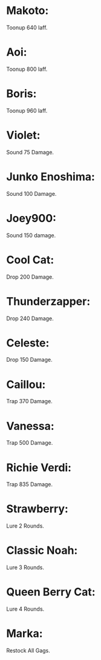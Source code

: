 # Makoto: 
Toonup 640 laff.
# Aoi: 
Toonup 800 laff.
# Boris: 
Toonup 960 laff.
# Violet: 
Sound 75 Damage.
# Junko Enoshima:
Sound 100 Damage.
# Joey900:
Sound 150 damage.
# Cool Cat: 
Drop 200 Damage.
# Thunderzapper: 
Drop 240 Damage.
# Celeste: 
Drop 150 Damage.
# Caillou: 
Trap 370 Damage.
# Vanessa: 
Trap 500 Damage.
# Richie Verdi: 
Trap 835 Damage.
# Strawberry: 
Lure 2 Rounds.
# Classic Noah: 
Lure 3 Rounds.
# Queen Berry Cat: 
Lure 4 Rounds.
# Marka:
Restock All Gags.
